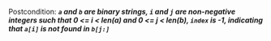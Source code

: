 Postcondition: ***`a` and `b` are binary strings, `i` and `j` are non-negative integers such that 0 <= i < len(a) and 0 <= j < len(b), `index` is -1, indicating that `a[i]` is not found in `b[j:]`***